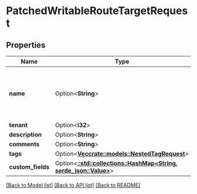 # PatchedWritableRouteTargetRequest

## Properties

Name | Type | Description | Notes
------------ | ------------- | ------------- | -------------
**name** | Option<**String**> | Route target value (formatted in accordance with RFC 4360) | [optional]
**tenant** | Option<**i32**> |  | [optional]
**description** | Option<**String**> |  | [optional]
**comments** | Option<**String**> |  | [optional]
**tags** | Option<[**Vec<crate::models::NestedTagRequest>**](NestedTagRequest.md)> |  | [optional]
**custom_fields** | Option<[**::std::collections::HashMap<String, serde_json::Value>**](serde_json::Value.md)> |  | [optional]

[[Back to Model list]](../README.md#documentation-for-models) [[Back to API list]](../README.md#documentation-for-api-endpoints) [[Back to README]](../README.md)


